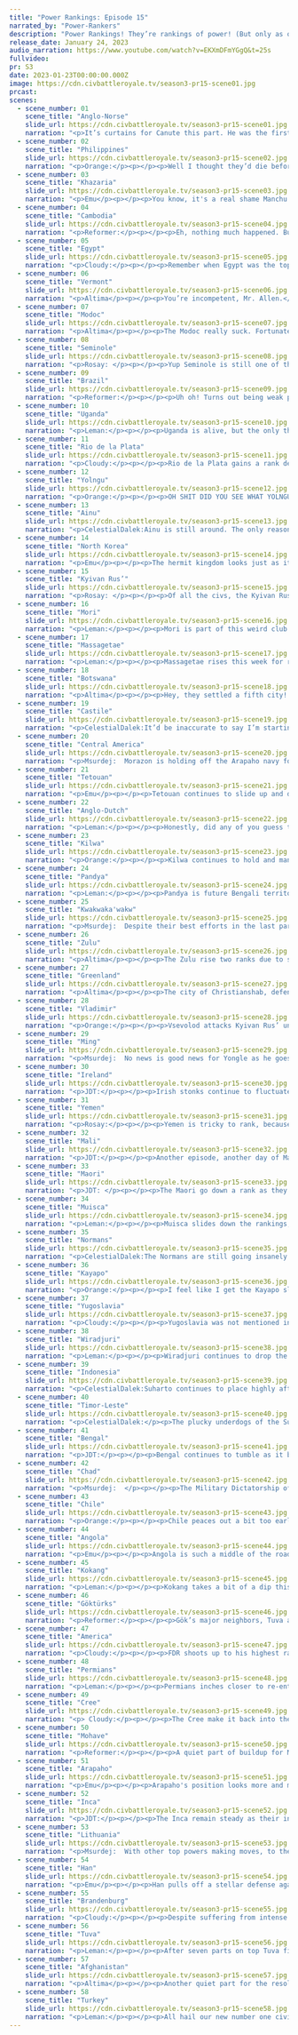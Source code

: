 ```yaml
---
title: "Power Rankings: Episode 15"
narrated_by: "Power-Rankers"
description: "Power Rankings! They’re rankings of power! (But only as of the instant of the end of the previous episode, as these are not meant to be future predictions!) Power Rankings!"
release_date: January 24, 2023
audio_narration: https://www.youtube.com/watch?v=EKXmDFmYGgQ&t=25s
fullvideo:
pr: S3
date: 2023-01-23T00:00:00.000Z
image: https://cdn.civbattleroyale.tv/season3-pr15-scene01.jpg
prcast:
scenes:
  - scene_number: 01
    scene_title: "Anglo-Norse"
    slide_url: https://cdn.civbattleroyale.tv/season3-pr15-scene01.jpg
    narration: "<p>It’s curtains for Canute this part. He was the first to lose his capital, and while he used the local geography to fend off Yugoslavia, even the great Admiral Yi wasn’t enough to stave off old Brandy. Given that they got blocked in so early, there’s very little chance any units survived either. Those compbows and that worker aren’t long for this world. They started near Brandenburg, which is a huge problem to start, but their decline was their own fault; the Scandinavian peninsula was theirs for the taking, and they let it slip. But in the end, the Anglo-Norse fought valiantly. They were just completely outclassed. To Valhalla!</p>"
  - scene_number: 02
    scene_title: "Philippines"
    slide_url: https://cdn.civbattleroyale.tv/season3-pr15-scene02.jpg
    narration: "<p>Orange:</p><p></p><p>Well I thought they’d die before A-N so good for them. And it seems Indonesia has failed their last push, so they have a little bit of time to recoup. Maybe they’ll somehow come out of this alive, but it’s unlikely unless Indonesia stupidly peaces out real soon.</p>"
  - scene_number: 03
    scene_title: "Khazaria"
    slide_url: https://cdn.civbattleroyale.tv/season3-pr15-scene03.jpg
    narration: "<p>Emu</p><p></p><p>You know, it's a real shame Manchu ended up alive with no land tiles last mark, else Khazaria would have a real shot at the record. They're down to just five land tiles, and this is the first time they've been able to manage a full carpet. They even have a single trireme floating around the Caspian. Imagine being the one Admiral in the Khazar high command. All you really do is sit in Tamantarkhan and watch your little ship float by once in a while. You're trying to get an Aral Sea fleet financed too, but no dice. You know exactly what's coming, you just hope it's not during your lifetime. Maybe you go to a conference once in a while as the token representative. You have 3 other people in your general staff, and life is good.</p>"
  - scene_number: 04
    scene_title: "Cambodia"
    slide_url: https://cdn.civbattleroyale.tv/season3-pr15-scene04.jpg
    narration: "<p>Reformer:</p><p></p><p>Eh, nothing much happened. But the Bengal-Kokang war DOES mean that Kokang is less likely to focus on poor ol’ Cambodia. So that’s a nice silver lining to what has otherwise just been a perpetual siege by a major power. Personally I’m looking forward to them keeling over sooner rather than later. </p>"
  - scene_number: 05
    scene_title: "Egypt"
    slide_url: https://cdn.civbattleroyale.tv/season3-pr15-scene05.jpg
    narration: "<p>Cloudy:</p><p></p><p>Remember when Egypt was the top ranked civ in Africa? Neither do I.</p>"
  - scene_number: 06
    scene_title: "Vermont"
    slide_url: https://cdn.civbattleroyale.tv/season3-pr15-scene06.jpg
    narration: "<p>Altima</p><p></p><p>You’re incompetent, Mr. Allen.</p><p>You really, really, suck!</p><p>You’re somehow fucking broke, your army’s a joke, Mr. Allen.</p><p>The three words that best describe you are as follows, and I quote:</p><p>“Suck, sucked, sucks!”</p>"
  - scene_number: 07
    scene_title: "Modoc"
    slide_url: https://cdn.civbattleroyale.tv/season3-pr15-scene07.jpg
    narration: "<p>Altima</p><p></p><p>The Modoc really suck. Fortunately for the Modoc, despite how much they really suck, and despite the actual relevance of their neighbors, the rough terrain around them makes them a bitch to assault. So, just like a particularly resilient fungus, they’ll be around to do nothing and annoy PRs who have to do write-ups for them for the foreseeable future.</p>"
  - scene_number: 08
    scene_title: "Seminole"
    slide_url: https://cdn.civbattleroyale.tv/season3-pr15-scene08.jpg
    narration: "<p>Rosay: </p><p></p><p>Yup Seminole is still one of the most pathetic civ on the cylinder. They did get a small ratings boost granted, but that's really only because the other rumps are doing worse. In my honest opinion they are worse than Vermont but the argument otherwise is completely valid, as the two of them are both one city civs that America doesn't bother to wipe off the map in order to avoid eating the warmonger penalty</p>"
  - scene_number: 09
    scene_title: "Brazil"
    slide_url: https://cdn.civbattleroyale.tv/season3-pr15-scene09.jpg
    narration: "<p>Reformer:</p><p></p><p>Uh oh! Turns out being weak paints a target on your back! Kayapo has come knocking with the most advanced army on the cylinder, and Brazil's only saving grace is that Kayapo doesn't know how to count past, what, 15? Because that's about how many units Kayapo has sent to kill Brazil. Now, I'm not saying Brazil is doing much better in terms of quantity, because Pedro has less than 10 land military units to his name at this point, but defender's advantage applies, and there’s a chance here that Kayapo blunders it. And the rankers more or less agree this to be somewhat likely, as you can tell by their rank not being any lower than this. I would still expect Kayapo to capture at least one of the two cities Pedro holds dear to him. </p>"
  - scene_number: 10
    scene_title: "Uganda"
    slide_url: https://cdn.civbattleroyale.tv/season3-pr15-scene10.jpg
    narration: "<p>Leman:</p><p></p><p>Uganda is alive, but the only thing interesting about Uganda, the unending flipfest with Kilwa, is finally over. There’s nothing really to talk about now, as Uganda turtles in the east African highlands waiting for Chad or Yemen to come and off them.</p>"
  - scene_number: 11
    scene_title: "Rio de la Plata"
    slide_url: https://cdn.civbattleroyale.tv/season3-pr15-scene11.jpg
    narration: "<p>Cloudy:</p><p></p><p>Rio de la Plata gains a rank despite being on the back foot against the Inca, perhaps because they’re not as far on the back foot as we expected. Pachacuti at first seemed to have bungled the invasion, then pushed and captured La Rioja, only for RDLP to take it back (although I have been told it flipped to the Inca again, off screen at the last moment). Certainly you can’t be losing cities like that when you only have five of them, which is why these guys are in the bottom 10. But on the bright side, they don’t appear to be in danger of elimination. Or... on the dark side of the bright side, they have Sundiata Keita fighting for them, which means they’re somehow going to lose a city to Brazil.</p>"
  - scene_number: 12
    scene_title: "Yolngu"
    slide_url: https://cdn.civbattleroyale.tv/season3-pr15-scene12.jpg
    narration: "<p>Orange:</p><p></p><p>OH SHIT DID YOU SEE WHAT YOLNGU DID THIS PART?</p><p></p><p>No you didn’t because they didn’t do anything.</p>"
  - scene_number: 13
    scene_title: "Ainu"
    slide_url: https://cdn.civbattleroyale.tv/season3-pr15-scene13.jpg
    narration: "<p>CelestialDalek:Ainu is still around. The only reason they are is because their neighbors are also not good. Can you see a North Korean invasion of the Ainu working out? How about a Kwakwaka’wakw naval invasion? The Gokturks succeeding with their horrid tech marching through forest? Ooh, how about the Mori? Once their neighbors stop having abysmal tech and stats, it’s lights out. In other words, we’ll have a while of Ainu. </p>"
  - scene_number: 14
    scene_title: "North Korea"
    slide_url: https://cdn.civbattleroyale.tv/season3-pr15-scene14.jpg
    narration: "<p>Emu</p><p></p><p>The hermit kingdom looks just as it always has, for sure able to fend off any foreign incursion, but completely lacking the stats to head west or the navy to head east. In addition, that recent Han citadel is behind a river on one side and a forest on the other, making it completely impossible for any unit to get in and pillage it without taking the long way round. Time has already run out for Kimmy, the only question now is what sort of little empire he can scrounge up with his meager four cities in order to survive a little longer during the inevitable war to wipe him out.</p>"
  - scene_number: 15
    scene_title: "Kyivan Rus’"
    slide_url: https://cdn.civbattleroyale.tv/season3-pr15-scene15.jpg
    narration: "<p>Rosay: </p><p></p><p>Of all the civs, the Kyivan Rus is certainly one of them. They aren't exactly yolked like Lithuania or Brandenburg, or even endearing like Ireland or the Normans, but they aren't rumps like Egypt or Khazaria, they're just kinda there, serving as a fence for one of their neighbors. At least they're beating Vladimir though.</p>"
  - scene_number: 16
    scene_title: "Mori"
    slide_url: https://cdn.civbattleroyale.tv/season3-pr15-scene16.jpg
    narration: "<p>Leman:</p><p></p><p>Mori is part of this weird club of civs who didn’t understand what a settler was until 150 turns into the royale. Because of that long, long hibernation, Mori is more or less screwed. However, because they’ve finally gotten up to six cities, Mori does find itself ranked higher than the other members of our favorite east Asian trio for the first time since episode six.</p>"
  - scene_number: 17
    scene_title: "Massagetae"
    slide_url: https://cdn.civbattleroyale.tv/season3-pr15-scene17.jpg
    narration: "<p>Leman:</p><p></p><p>Massagetae rises this week for reasons that honestly confuses me because Massagetae is horrible. Their city count is low, they’re trapped between Permians and Afghanistan with no room for expansion, and they have 59 production, which is honestly just nothing. It’s a matter of time before one of those two heavyweights puts Tomyrus out of her misery. </p>"
  - scene_number: 18
    scene_title: "Botswana"
    slide_url: https://cdn.civbattleroyale.tv/season3-pr15-scene18.jpg
    narration: "<p>Altima</p><p></p><p>Hey, they settled a fifth city! Neat! They still suck, but now they at least suck from a place of growth.</p>"
  - scene_number: 19
    scene_title: "Castile"
    slide_url: https://cdn.civbattleroyale.tv/season3-pr15-scene19.jpg
    narration: "<p>CelestialDalek:It’d be inaccurate to say I’m starting to lose hope in Castile, because that implies there was hope to lose. They’re basically boring Anglo-Dutch. The good news is they’re protected by terrain: the more exciting Castile can’t go after them thanks to the Pyrenees, Tetouan isn’t really able to attack them, and those are their neighbors. You know you’re a bad civ when your neighbors are Tetouan and the Anglo-Dutch and you’re worse than them. </p>"
  - scene_number: 20
    scene_title: "Central America"
    slide_url: https://cdn.civbattleroyale.tv/season3-pr15-scene20.jpg
    narration: "<p>Msurdej:  Morazon is holding off the Arapaho navy for now, which is certainly commendable, as Central America could just fold. That doesn’t seem like something that will happen though, as their navy is competent enough for the time. But if they fail to keep this up, Arapaho, Mohave, or even Musica could take advantage of them and wipe them out.</p>"
  - scene_number: 21
    scene_title: "Tetouan"
    slide_url: https://cdn.civbattleroyale.tv/season3-pr15-scene21.jpg
    narration: "<p>Emu</p><p></p><p>Tetouan continues to slide up and down the rankings, but looking at the trendline, they're slowly going up. These guys may look doomed to an uninteresting existence, but they're yet to fight any wars where their excellent naval UA can kick in except some skirmishes with Mali. They'll never be the next Vandals, but don't count this scrappy little collection of Mediterranean cities out just yet. I've said it before and I'll say it again: Sayyida Al-Hurra is here to give us a show.</p>"
  - scene_number: 22
    scene_title: "Anglo-Dutch"
    slide_url: https://cdn.civbattleroyale.tv/season3-pr15-scene22.jpg
    narration: "<p>Leman:</p><p></p><p>Honestly, did any of you guess that Anglo-Dutch would be the Anglo civ to survive Brandenburg’s wrath the longest? Literally none of us did. Good job, William. Let’s hope that Brandenburg doesn’t go after you next.</p>"
  - scene_number: 23
    scene_title: "Kilwa"
    slide_url: https://cdn.civbattleroyale.tv/season3-pr15-scene23.jpg
    narration: "<p>Orange:</p><p></p><p>Kilwa continues to hold and manages to peace out a few members of the coalition, but the war is getting worse for them. Their production is garbage so rebuilding lost units is going to hurt them. In addition they no longer have the naval tech lead, and Yemen’s ships are even making their war to Zanzibar. Luckily they have enough boats left still and pretty safe, but yeah this war is likely taking them out of the running for Africa. Here’s for a Yemen East African Empire!</p>"
  - scene_number: 24
    scene_title: "Pandya"
    slide_url: https://cdn.civbattleroyale.tv/season3-pr15-scene24.jpg
    narration: "<p>Leman:</p><p></p><p>Pandya is future Bengali territory, and I don’t have anything else to say about them.</p>"
  - scene_number: 25
    scene_title: "Kwakwaka'wakw"
    slide_url: https://cdn.civbattleroyale.tv/season3-pr15-scene25.jpg
    narration: "<p>Msurdej:  Despite their best efforts in the last part, Kwakwaka'wakw fall back down again. The war with the Cree continues to stagnate, which will only benefit the Cree, despite the two fronts with America as well. But Seaweed has one ace up his sleeve: Skanderbeg. You can do it mr. Skanderbeg!</p>"
  - scene_number: 26
    scene_title: "Zulu"
    slide_url: https://cdn.civbattleroyale.tv/season3-pr15-scene26.jpg
    narration: "<p>Altima</p><p></p><p>The Zulu rise two ranks due to statistical noise. Nothing has changed for them, and they continue to do exactly jack and shit just like all the other southern African civs. The only saving grace for them is that their peers suck about as much as them.</p>"
  - scene_number: 27
    scene_title: "Greenland"
    slide_url: https://cdn.civbattleroyale.tv/season3-pr15-scene27.jpg
    narration: "<p>Altima</p><p></p><p>The city of Christianshab, defended by a lone horseman, isolated from the Greenland core (which is itself weak and undermanned), very easily invaded by sea, continues to baffle Christendom by continuing to live. Ireland is distracted by the Spanish Armada for sure, but damn, this is part two of Christianshab outliving my expectations.</p>"
  - scene_number: 28
    scene_title: "Vladimir"
    slide_url: https://cdn.civbattleroyale.tv/season3-pr15-scene28.jpg
    narration: "<p>Orange:</p><p></p><p>Vsevolod attacks Kyivan Rus’ unsuccessfully to whittle down both their armies for a bit. It doesn’t sound like a good strategy, but I’m not the one leading a civ. Somehow they are still good enough or the Permians are still weak enough for Vladimir to gain ranks, or maybe it’s just others dropping. Since this felt like just a loss for Vsevolod, less army, still strong neighbors. Maybe next time they go after the Rus they’ll succeed.</p>"
  - scene_number: 29
    scene_title: "Ming"
    slide_url: https://cdn.civbattleroyale.tv/season3-pr15-scene29.jpg
    narration: "<p>Msurdej:  No news is good news for Yongle as he goes up two points for...not being in the episode? I mean, we saw Ming in the background of some slides, but ol’ Yongle got nothing interesting going on this week.  Though they’ll probably dip a bit back down in the coming episodes, so now might be the time to sell your Ming stonks.</p>"
  - scene_number: 30
    scene_title: "Ireland"
    slide_url: https://cdn.civbattleroyale.tv/season3-pr15-scene30.jpg
    narration: "<p>JDT:</p><p></p><p>Irish stonks continue to fluctuate as they continue to stagnate in stats. Their war against Castille could turn ugly fast barring a peace since Isabella managed to upgrade the Spanish armada, and little is to be gained from mainland Spain. Their manpower and production have decreased somewhat, and the isles continue to be littered with exclaves of surrounding powers (and America). If Michael doesn't want the second fall of the Gaels, he must swiftly organize a force to boot out these invaders, and show more heart into war (especially against those damn English in the Netherlands)</p>"
  - scene_number: 31
    scene_title: "Yemen"
    slide_url: https://cdn.civbattleroyale.tv/season3-pr15-scene31.jpg
    narration: "<p>Rosay:</p><p></p><p>Yemen is tricky to rank, because they usually fill the role of rump, mid, and actually pretty decent all in one go. Yemen is sort of a less radical version of Kayapo in that their stats are incredibly imbalanced. For example, their science output is quite large and their navy is genuinely impressive, but their production output is really lacking by comparison and the majority of their cities are vulnerable to a Turkish invasion. This part was kind of a mixed bag too, as they were the first of the many civs at war with Kilwa to do something worth a damn, but they did not take a city and probably won't because of a lack of melee ships. The good and bad factors kinda balance out for Yemen universally put them solidly in the 20s.</p>"
  - scene_number: 32
    scene_title: "Mali"
    slide_url: https://cdn.civbattleroyale.tv/season3-pr15-scene32.jpg
    narration: "<p>JDT:</p><p></p><p>Another episode, another day of Mali clowning themselves militarily. It's frankly remarkable how this state manages to embarass themselves every single time they attempt a military manoeuver. Sure, Tetouan has the Atlas mountains, but every surrounding power has a far more threatening military. While right now Mali's stats remain stable, time is ticking because the curse of the Sahara is real. There just isn't as much production and food in the region to sustain Mali as much as their competitors, so things aren't exactly looking up.</p>"
  - scene_number: 33
    scene_title: "Maori"
    slide_url: https://cdn.civbattleroyale.tv/season3-pr15-scene33.jpg
    narration: "<p>JDT: </p><p></p><p>The Maori go down a rank as they begin to lag a bit in stats, and as space in Australia begins to disappear. Even more worrisome, their critical Australian beachheads are undefended and dispartate, while the Wiradjuri claw their way back into some semblance of relevance. Nevertheless, their stats remain good, and though the competition is tough and not getting any weaker, they aren't to be counted out just yet.</p>"
  - scene_number: 34
    scene_title: "Muisca"
    slide_url: https://cdn.civbattleroyale.tv/season3-pr15-scene34.jpg
    narration: "<p>Leman:</p><p></p><p>Muisca slides down the rankings, but still holds onto a respectable 25th place. They had a pretty average part, with a mild stat-improvement and not much else. They are trekking an army across the Amazon to attack Brazil, but honestly, I don’t expect that to do too much besides help out the Kayapo and die. Maybe we’ll get a Rio snipe, wouldn’t that be something?</p>"
  - scene_number: 35
    scene_title: "Normans"
    slide_url: https://cdn.civbattleroyale.tv/season3-pr15-scene35.jpg
    narration: "<p>CelestialDalek:The Normans are still going insanely fucking broke, now losing 64 gold per turn. This does not bode well for them. They have a giant flotilla that has seen no action, a horde of horsemen to rival Genghis Khan that would get its ass kicked by Robert’s enemies, and an empire that is horribly squeezed between civs. Do they have any opportunities? Maybe. Their African forces could attack Chad or go on a suicide mission against Turkey and hope for naval success. They could attack the Angolan settles in the middle of the Sahara. Or stalemate against Tetouan. Every way they go, they’re either going to stalemate or lose. That’s not a good sign, but at least they have a big empire, am I right?</p>"
  - scene_number: 36
    scene_title: "Kayapo"
    slide_url: https://cdn.civbattleroyale.tv/season3-pr15-scene36.jpg
    narration: "<p>Orange:</p><p></p><p>I feel like I get the Kayapo slide too much for the ranker most pessimistic about them. They jumped 6 ranks this part mostly in part because they are now also 6 whole techs ahead of second. Seriously their science game is absolutely insane, Turkey seemed like they caught up for a second and then nope! Anyways, yeah they are probably sitting pretty until others can catch up more but Kayapo may just continue to get further ahead here. But as always, science doesn’t win games if you don’t have a military (though to be fair Brazil has less so…).</p>"
  - scene_number: 37
    scene_title: "Yugoslavia"
    slide_url: https://cdn.civbattleroyale.tv/season3-pr15-scene37.jpg
    narration: "<p>Cloudy:</p><p></p><p>Yugoslavia was not mentioned in this episode, and frankly that’s a bad thing. Tito is boxed in and he needs to find a way to break out. If he doesn’t then he’s going to get overrun by Brandenburg, Lithuania, and Turkey in the midgame. There’s still time, but I’d feel better about Yugoslavia if they were using it.</p>"
  - scene_number: 38
    scene_title: "Wiradjuri"
    slide_url: https://cdn.civbattleroyale.tv/season3-pr15-scene38.jpg
    narration: "<p>Leman:</p><p></p><p>Wiradjuri continues to drop the ball due to inactivity. Granted they have finally put a minute effort into central Australia but it is far too little, farther too late. Timor Leste and now Indonesia to a lesser extent are already too strong to break through, and Maori are somehow somewhat of a threat. So congratulations Wiradjuri you are still the worst Aussie civ we have ever had.</p>"
  - scene_number: 39
    scene_title: "Indonesia"
    slide_url: https://cdn.civbattleroyale.tv/season3-pr15-scene39.jpg
    narration: "<p>CelestialDalek:Suharto continues to place highly after the successful campaign in the Philippines, although he might not quite be done yet. Their naval record is very impressive now, and they have a chance to their west in the form of Bengal. Although this would have seemed insane to say in the first episodes, Timor-Leste is their biggest threat, sporting advanced technology and good stats. As much as I like paratrooping boats, I would like both to see an underdog story and see the Timorese absolutely kick the ass of the guy who genocided them. We’ll see shortly, I hope.</p>"
  - scene_number: 40
    scene_title: "Timor-Leste"
    slide_url: https://cdn.civbattleroyale.tv/season3-pr15-scene40.jpg
    narration: "<p>CelestialDalek:</p><p>The plucky underdogs of the Sunda Islands continue to be a strong force in the region, although they really need to start picking up steam. They aren’t doing enough to be ranked higher, but they’re still very good for their rank. They could easily beat down their neighbors, but just need the spark of a mass coalition to get them going on that task. If they did that, they would undeniably be placed much higher, but as such we have to be content with their fairly low city count. </p>"
  - scene_number: 41
    scene_title: "Bengal"
    slide_url: https://cdn.civbattleroyale.tv/season3-pr15-scene41.jpg
    narration: "<p>JDT:</p><p></p><p>Bengal continues to tumble as it becomes readily apparent that they're boxed in. Endless wars against the Kokang bear no fruit, their stats continue to stagnate, and Afghanistan and Pandya grow more prepared with every passing day. Worse still, Indonesia can remove 3 cities off their hands in the snap of a finger if they so wish. Times are turning for the Bengal tiger, lest they become a paper tiger.</p>"
  - scene_number: 42
    scene_title: "Chad"
    slide_url: https://cdn.civbattleroyale.tv/season3-pr15-scene42.jpg
    narration: "<p>Msurdej:  </p><p></p><p>The Military Dictatorship of Chad has a problem. Its people are very unhappy. This is a side effect of their UA, which gave an additional 10 population spread across each city. This sent them from being on the edge of discontent to downright furious. Deby is going to have to address their people’s mood or else his empire may revolt.</p>"
  - scene_number: 43
    scene_title: "Chile"
    slide_url: https://cdn.civbattleroyale.tv/season3-pr15-scene43.jpg
    narration: "<p>Orange:</p><p></p><p>Chile peaces out a bit too early in my opinion, but they are sitting at -1 unhappiness so not like they would keep a city they take. But overall the war with RDLP was a huge success, they’ve locked down the cape of South America with little enemies. RDLP is crushed and Inca, despite their power, doesn’t have the ability to launch a war against Chile. So Allende’s sitting pretty for now, hopefully he can fix the happiness issue and get right back to kicking the Argentinians out.</p>"
  - scene_number: 44
    scene_title: "Angola"
    slide_url: https://cdn.civbattleroyale.tv/season3-pr15-scene44.jpg
    narration: "<p>Emu</p><p></p><p>Angola is such a middle of the road African civ. No one really says much about them, even though the general consensus is that they're the premier power in the region. Frankly, they're just not terribly interesting. They're doing great, it's just that they're not really very dynamic, especially next to Kilwa and Chad. But hey, I think those are the first Longswordsmen I've seen.</p>"
  - scene_number: 45
    scene_title: "Kokang"
    slide_url: https://cdn.civbattleroyale.tv/season3-pr15-scene45.jpg
    narration: "<p>Leman:</p><p></p><p>Kokang takes a bit of a dip this week, losing four spots. This might be a bit of a surprise given that nothing dramatic is happening but the stats tell a clear story of stagnation. Kokang lost a lot of military against Bengal this week, continues to fail against Cambodia, and has gained very little production and population in the last part. In fact, the only stat that has significantly improved in the last fifteen or so turns is effective science, as Kokang’s Universities come on line. Again, all of this isn’t horrible but taken as a whole, I’m a little worried about Kokang’s future.</p>"
  - scene_number: 46
    scene_title: "Göktürks"
    slide_url: https://cdn.civbattleroyale.tv/season3-pr15-scene46.jpg
    narration: "<p>Reformer:</p><p></p><p>Gök’s major neighbors, Tuva and Han, continue their bloody conflict. Notably, Han’s army has only grown, while Tuva is showing signs of exhaustion. Of course, now would be an opportunity to punish the (former) #1 civ, but instead…we head into a war against Ainu, who’s main defense is rough terrain. Oh, yeah, and a good carpet too. Not the target I would’ve picked, but maybe with enough grinding, Gök can break through and make some gains here. Shiraoi would be a nice addition to the Horde’s domain!</p>"
  - scene_number: 47
    scene_title: "America"
    slide_url: https://cdn.civbattleroyale.tv/season3-pr15-scene47.jpg
    narration: "<p>Cloudy:</p><p></p><p>FDR shoots up to his highest rank since episode 5 as the power rankers begin to realize that he has turned his game around in a big way. America’s stats have skyrocketed, their lands have solidified to the extent possible, and their army is now the 4th largest in the world, far exceeding that of any other North American civilization. If America’s empire weren’t so scattered and disconnected, they might be even higher. That’s all that’s holding them back—though maybe their choice of enemies is, too. Attacking the Cree, whom they can barely reach, makes a lot less sense than attacking the Arapaho, who have swathes of nearby land that they can’t even defend against a few barbarians. Still, America has a huge military edge over any of its neighbors in a 1:1 combat scenario, which is an enviable advantage. It just remains to be seen whether they’ll use it wisely.</p>"
  - scene_number: 48
    scene_title: "Permians"
    slide_url: https://cdn.civbattleroyale.tv/season3-pr15-scene48.jpg
    narration: "<p>Leman:</p><p></p><p>Permians inches closer to re-entering the top 10 after another quiet part of rebuilding and restoration. However, as Permians get closer to that coveted top 10 spot I think it might almost be time for them to start flexing their muscles again. Massagetae is still trash, Vladimir’s success seems to be a little bit of a fluke and Tuva is distracted, dropping cities to Han. Seems like it’s a perfect time for Azykay to strike.</p>"
  - scene_number: 49
    scene_title: "Cree"
    slide_url: https://cdn.civbattleroyale.tv/season3-pr15-scene49.jpg
    narration: "<p> Cloudy:</p><p></p><p>The Cree make it back into the top 10, just barely, due to the failings of their southern neighbor, the Arapaho. Just one episode ago I was talking about how The Cree were at risk of falling into the Arapaho’s shadow, but now we’re not so sure. It’s not that Cree are looking better—they’re still trying to settle cities that are immediately lost to the Kwaks—but that Arapaho is looking so much worse. If barbarians can get in some serious knocks against their capital, then the Cree could too, in theory. But we’re not holding our breath, especially with Poundmaker now pulling a Schlieffen and fighting in the east and west at the same time.</p>"
  - scene_number: 50
    scene_title: "Mohave"
    slide_url: https://cdn.civbattleroyale.tv/season3-pr15-scene50.jpg
    narration: "<p>Reformer:</p><p></p><p>A quiet part of buildup for Mohave. They have acquired their UU with various utilities as described in the episode. And an opportunity presents itself, as Arapaho exhausts its southern reserves in a war against Central America, and the northern reserves loiter in Cree lands while rebels siege the capital. A shining opportunity indeed, for Mohave to take advantage of the empty Arapaho south. Or, I guess they could take Arapaho’s side in the nearby conflict and apply pressure to Central America instead, but come on, Arapaho is a much juicier target.</p>"
  - scene_number: 51
    scene_title: "Arapaho"
    slide_url: https://cdn.civbattleroyale.tv/season3-pr15-scene51.jpg
    narration: "<p>Emu</p><p></p><p>Arapaho's position looks more and more precarious with America's meteoric rise right on their undefended eastern border. We *still* don't know where their military is, and apparently they don't either, because barbarians (oh, did I mention they have unhappiness problems too??) have significantly damaged their capital. Which is right on their also completely undefended northern border. But hey, at least they're safe against the Mohave. Can't be losing cities to Mohave. Oh, except the ones in Mexico. Those can go.</p>"
  - scene_number: 52
    scene_title: "Inca"
    slide_url: https://cdn.civbattleroyale.tv/season3-pr15-scene52.jpg
    narration: "<p>JDT:</p><p></p><p>The Inca remain steady as their invasion of RDLP continues. By all stretches of logic, they are decisively winning, with La Rioja in their grasp and further assaults south. However, La Rioja really isn't that big of an asset in the grand scheme of things (though any city with prime territory that connects to larger cities is a big fain) and further gains seem unlikely. Nevertheless, every single stat of theirs is still good, and South America really has no main competition for them, though their pacific holdings may become the envy of eastern powers one day. Lucky number 7 you go.</p>"
  - scene_number: 53
    scene_title: "Lithuania"
    slide_url: https://cdn.civbattleroyale.tv/season3-pr15-scene53.jpg
    narration: "<p>Msurdej:  With other top powers making moves, to the lazy comes the downgrade. Gediminas hasn’t done much with their power, though there might be a good reason for that. Lithuania is suffering from mid game unhappiness,  which is hurting their stats, most notably their lackluster production. If Gediminas can build some happiness increases, work on some production increases, they’ll be in a good spot to start making moves, predominantly in the east, as Brandenburg is starting to outclass them harder.</p>"
  - scene_number: 54
    scene_title: "Han"
    slide_url: https://cdn.civbattleroyale.tv/season3-pr15-scene54.jpg
    narration: "<p>Emu</p><p></p><p>Han pulls off a stellar defense against hyperpower Tuva, even taking a city off an undoubtedly stronger civ and holding it just fine. After failing to conquer the Ming, the rankers didn't really think there'd be any great power in China, but now we're not so sure. They may not be in the most advantageous position if this war goes on too long, but for now at least, Tuva is definitively on the backfoot.</p>"
  - scene_number: 55
    scene_title: "Brandenburg"
    slide_url: https://cdn.civbattleroyale.tv/season3-pr15-scene55.jpg
    narration: "<p>Cloudy:</p><p></p><p>Despite suffering from intense unhappiness and all the penalties that go with that, Brandenburg proves that might still does make right, crushing the Anglo-Norse through sheer numbers. Canute held out for a bit, but it didn’t matter. Brandenburg walked away with two large, productive cities and an elimination to their name. And frankly, that’s nothing less than what we expected of them when we ranked them in the top 5 before the season even started.</p>"
  - scene_number: 56
    scene_title: "Tuva"
    slide_url: https://cdn.civbattleroyale.tv/season3-pr15-scene56.jpg
    narration: "<p>Leman:</p><p></p><p>After seven parts on top Tuva finally relinquishes its hold on the top spot. Honestly, this is mostly due to the loss of Samagaltay to the Han. Yes, this is just one city of almost two dozen, and yes, it was a fringe city on the other side of mountains, but honestly, you can’t be dropping cities to civs with 2/3s your military and still expect to be number one. Don’t get me wrong, Tuva is doing absolutely fantastic, and I fully expect Donduk to claim the number one spot again sometime.</p>"
  - scene_number: 57
    scene_title: "Afghanistan"
    slide_url: https://cdn.civbattleroyale.tv/season3-pr15-scene57.jpg
    narration: "<p>Altima</p><p></p><p>Another quiet part for the resolute top five contender, Afghanistan didn’t do much this part. And really, what can they exactly do right now? While their military is large, it’s spread out holding turf across a huge area; while they’re strong, their neighbors are all strong enough to resist (Bengal, Turkey) and/or have horrible hell geography for an invasion (Pandaya, Turkey, Kokang). Thus, they’re stuck bulking up until they can break a stalemate. They can only hope that they actually get that strong without withering away like a Punjab.</p>"
  - scene_number: 58
    scene_title: "Turkey"
    slide_url: https://cdn.civbattleroyale.tv/season3-pr15-scene58.jpg
    narration: "<p>Leman:</p><p></p><p>All hail our new number one civilization! Turkey finishes its long, steady climb up the rankings by snatching the top spot away from Tuva. It’s well deserved too. Turkey’s stats are staggering. They have the largest army, the second most science (after Kayapo), the most population, top five production and fifteen massive cities. They have no threatening neighbors, besides their fellow Sunni civ, Afghanistan, and a bunch of crappy civs they could demolish if they want to. Turkey is a titanic presence in the game right now and I’m excited to see how Ataturk capitalizes on his lead.</p>"
---
```

